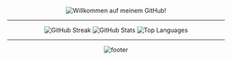 <p align="center">
  <img src="https://readme-typing-svg.demolab.com?font=Fira+Code&weight=700&size=32&pause=1000&color=F7971E&center=true&vCenter=true&width=900&lines=Willkommen+auf+meinem+GitHub!;Code+%E2%9D%A4%EF%B8%8F+Kreativit%C3%A4t+%E2%9A%A1%EF%B8%8F+Zukunft;Open+Source+ist+Magie!;Have+fun+scrolling+%F0%9F%8C%9F"
    alt="Willkommen auf meinem GitHub!"
  />
</p>

---

<div align="center">

<img src="https://github-readme-streak-stats.herokuapp.com/?user=ddzhan1&theme=radical&hide_border=true" alt="GitHub Streak" />
  
<img src="https://github-readme-stats.vercel.app/api?username=ddzhan1&show_icons=true&theme=radical&hide_border=true" alt="GitHub Stats" />
  
<img src="https://github-readme-stats.vercel.app/api/top-langs/?username=ddzhan1&layout=compact&theme=radical&hide_border=true" alt="Top Languages" />

</div>

---

<div align="center">

<img src="https://capsule-render.vercel.app/api?type=waving&color=gradient&height=120&section=footer" alt="footer"/>

</div>
